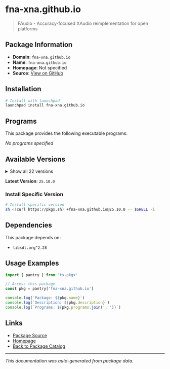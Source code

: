 # fna-xna.github.io

> FAudio - Accuracy-focused XAudio reimplementation for open platforms

## Package Information

- **Domain**: `fna-xna.github.io`
- **Name**: `fna-xna.github.io`
- **Homepage**: Not specified
- **Source**: [View on GitHub](https://github.com/pkgxdev/pantry/tree/main/projects/fna-xna.github.io/package.yml)

## Installation

```bash
# Install with launchpad
launchpad install fna-xna.github.io
```

## Programs

This package provides the following executable programs:

*No programs specified*

## Available Versions

<details>
<summary>Show all 22 versions</summary>

- `25.10.0`, `25.9.0`, `25.8.0`, `25.7.0`, `25.6.0`
- `25.5.0`, `25.4.0`, `25.3.0`, `25.2.0`, `25.1.0`
- `24.12.0`, `24.11.0`, `24.10.0`, `24.9.0`, `24.8.0`
- `24.7.0`, `24.6.0`, `24.5.0`, `24.4.0`, `24.3.0`
- `24.2.0`, `24.1.0`

</details>

**Latest Version**: `25.10.0`

### Install Specific Version

```bash
# Install specific version
sh <(curl https://pkgx.sh) +fna-xna.github.io@25.10.0 -- $SHELL -i
```

## Dependencies

This package depends on:

- `libsdl.org^2.28`

## Usage Examples

```typescript
import { pantry } from 'ts-pkgx'

// Access this package
const pkg = pantry['fna-xna.github.io']

console.log(`Package: ${pkg.name}`)
console.log(`Description: ${pkg.description}`)
console.log(`Programs: ${pkg.programs.join(', ')}`)
```

## Links

- [Package Source](https://github.com/pkgxdev/pantry/tree/main/projects/fna-xna.github.io/package.yml)
- [Homepage](#)
- [Back to Package Catalog](../../package-catalog.md)

---

*This documentation was auto-generated from package data.*
